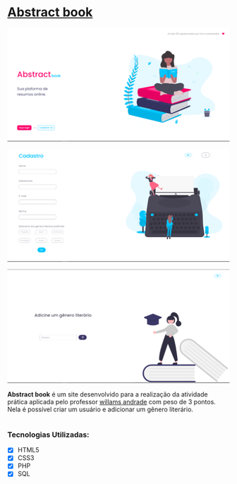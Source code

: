 # **[Abstract book](https://developer.mozilla.org/pt-BR/docs/Web/CSS/border-radius)**

![img](https://github.com/savioDamasceno/GifsReadme/blob/main/Abstract-book-index.png?raw=true)

![img](https://github.com/savioDamasceno/GifsReadme/blob/main/Abstract-book-register.png?raw=true)

![img](https://github.com/savioDamasceno/GifsReadme/blob/main/Abstract-book-addgender.png?raw=true)


**Abstract book** é um site desenvolvido para a realização da atividade prática aplicada pelo professor [willams andrade](https://github.com/willamsandrade) com peso de 3 pontos. Nela é possível criar um usuário e adicionar um gênero literário.

#
### **Tecnologias Utilizadas:** 
- [x] HTML5
- [x] CSS3
- [x] PHP 
- [x] SQL 